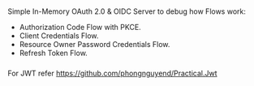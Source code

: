 ###
Simple In-Memory OAuth 2.0 & OIDC Server to debug how Flows work:
- Authorization Code Flow with PKCE.
- Client Credentials Flow.
- Resource Owner Password Credentials Flow.
- Refresh Token Flow.

###
For JWT refer https://github.com/phongnguyend/Practical.Jwt
